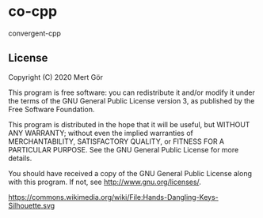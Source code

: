 # co-cpp

convergent-cpp

## License

Copyright (C) 2020  Mert Gör

This program is free software: you can redistribute it and/or modify it under the terms of the GNU General Public License version 3, as published
by the Free Software Foundation.

This program is distributed in the hope that it will be useful, but WITHOUT ANY WARRANTY; without even the implied warranties of MERCHANTABILITY, SATISFACTORY QUALITY, or FITNESS FOR A PARTICULAR PURPOSE.  See the GNU General Public License for more details.

You should have received a copy of the GNU General Public License along with this program.  If not, see <http://www.gnu.org/licenses/>.

https://commons.wikimedia.org/wiki/File:Hands-Dangling-Keys-Silhouette.svg
